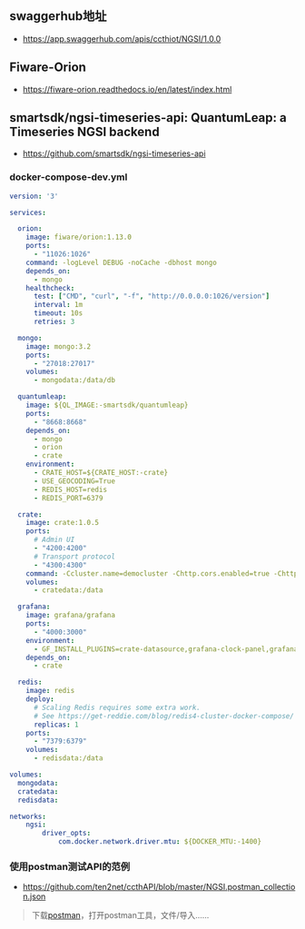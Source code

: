 ## swaggerhub地址

- https://app.swaggerhub.com/apis/ccthiot/NGSI/1.0.0

## Fiware-Orion

- https://fiware-orion.readthedocs.io/en/latest/index.html

## smartsdk/ngsi-timeseries-api: QuantumLeap: a Timeseries NGSI backend
- https://github.com/smartsdk/ngsi-timeseries-api

### docker-compose-dev.yml
```yaml
version: '3'

services:

  orion:
    image: fiware/orion:1.13.0
    ports:
      - "11026:1026"
    command: -logLevel DEBUG -noCache -dbhost mongo
    depends_on:
      - mongo
    healthcheck:
      test: ["CMD", "curl", "-f", "http://0.0.0.0:1026/version"]
      interval: 1m
      timeout: 10s
      retries: 3

  mongo:
    image: mongo:3.2
    ports:
      - "27018:27017"
    volumes:
      - mongodata:/data/db

  quantumleap:
    image: ${QL_IMAGE:-smartsdk/quantumleap}
    ports:
      - "8668:8668"
    depends_on:
      - mongo
      - orion
      - crate
    environment:
      - CRATE_HOST=${CRATE_HOST:-crate}
      - USE_GEOCODING=True
      - REDIS_HOST=redis
      - REDIS_PORT=6379

  crate:
    image: crate:1.0.5
    ports:
      # Admin UI
      - "4200:4200"
      # Transport protocol
      - "4300:4300"
    command: -Ccluster.name=democluster -Chttp.cors.enabled=true -Chttp.cors.allow-origin="*"
    volumes:
      - cratedata:/data

  grafana:
    image: grafana/grafana
    ports:
      - "4000:3000"
    environment:
      - GF_INSTALL_PLUGINS=crate-datasource,grafana-clock-panel,grafana-worldmap-panel
    depends_on:
      - crate

  redis:
    image: redis
    deploy:
      # Scaling Redis requires some extra work.
      # See https://get-reddie.com/blog/redis4-cluster-docker-compose/
      replicas: 1
    ports:
      - "7379:6379"
    volumes:
      - redisdata:/data

volumes:
  mongodata:
  cratedata:
  redisdata:

networks:
    ngsi:
        driver_opts:
            com.docker.network.driver.mtu: ${DOCKER_MTU:-1400}

```


### 使用postman测试API的范例

- https://github.com/ten2net/ccthAPI/blob/master/NGSI.postman_collection.json

> 下载[postman](https://www.getpostman.com/apps)，打开postman工具，文件/导入……

